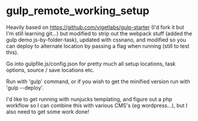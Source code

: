 # gulp_remote_working_setup

Heavily based on https://github.com/vigetlabs/gulp-starter (I'd fork it but I'm still learning git...) but modified to strip out the webpack stuff (added the gulp demo js-by-folder-task), updated with cssnano, and modified so you can deploy to alternate location by passing a flag when running (still to test this).

Go into gulpfile.js/config.json for pretty much all setup locations, task options, source / save locations etc.

Run with 'gulp' command, or if you wish to get the minified version run with 'gulp --deploy'.

I'd like to get running with nunjucks templating, and figure out a php workflow so I can combine this with various CMS's (eg wordpress...), but I also need to get some work done!
